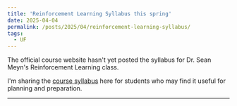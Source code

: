 ```yaml
---
title: 'Reinforcement Learning Syllabus this spring'
date: 2025-04-04
permalink: /posts/2025/04/reinforcement-learning-syllabus/
tags:
  - UF
---
```


The official course website hasn't yet posted the syllabus for Dr. Sean Meyn's Reinforcement Learning class. <br>

I'm sharing the [course syllabus](/files/UF_materials/Courses/EEL6935_CSRL_2025.pdf) here for students who may find it useful for planning and preparation.

------